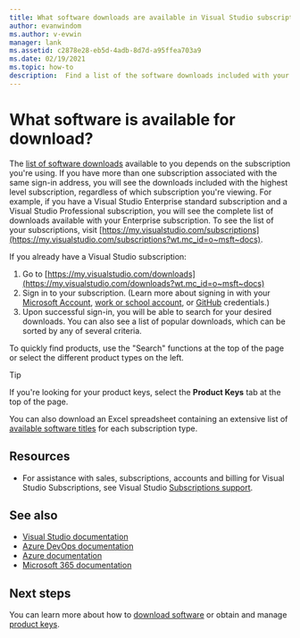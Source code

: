 ```yaml
---
title: What software downloads are available in Visual Studio subscriptions? | Microsoft Docs
author: evanwindom
ms.author: v-evwin
manager: lank
ms.assetid: c2878e28-eb5d-4adb-8d7d-a95ffea703a9
ms.date: 02/19/2021
ms.topic: how-to
description:  Find a list of the software downloads included with your Visual Studio subscription.
---
```


# What software is available for download?

The [list of software downloads](https://download.microsoft.com/download/1/5/4/15454442-CF17-47B9-A65D-DF84EF88511B/Visual_Studio_by_Subscription_Level.xlsx) available to you depends on the subscription you're using.  If you have more than one subscription associated with the same sign-in address, you will see the downloads included with the highest level subscription, regardless of which subscription you're viewing.  For example, if you have a Visual Studio Enterprise standard subscription and a Visual Studio Professional subscription, you will see the complete list of downloads available with your Enterprise subscription.  To see the list of your subscriptions, visit [https://my.visualstudio.com/subscriptions](https://my.visualstudio.com/subscriptions?wt.mc_id=o~msft~docs).

If you already have a Visual Studio subscription:
1. Go to [https://my.visualstudio.com/downloads](https://my.visualstudio.com/downloads?wt.mc_id=o~msft~docs)
2. Sign in to your subscription. (Learn more about signing in with your [Microsoft Account](sign-in-msa.md), [work or school account](sign-in-work.md), or [GitHub](sign-in-github.md) credentials.)
3. Upon successful sign-in, you will be able to search for your desired downloads.  You can also see a list of popular downloads, which can be sorted by any of several criteria.

To quickly find products, use the "Search" functions at the top of the page or select the different product types on the left.

> [!TIP]
> If you're looking for your product keys, select the **Product Keys** tab at the top of the page.

You can also download an Excel spreadsheet containing an extensive list of [available software titles](https://download.microsoft.com/download/1/5/4/15454442-CF17-47B9-A65D-DF84EF88511B/Visual_Studio_by_Subscription_Level.xlsx) for each subscription type.

## Resources 
- For assistance with sales, subscriptions, accounts and billing for Visual Studio Subscriptions, see Visual Studio [Subscriptions support](https://aka.ms/vssubscriberhelp). 

## See also
- [Visual Studio documentation](/visualstudio/)
- [Azure DevOps documentation](/azure/devops/)
- [Azure documentation](/azure/)
- [Microsoft 365 documentation](/microsoft-365/)

## Next steps
You can learn more about how to [download software](download-software.md) or obtain and manage [product keys](product-keys.md).